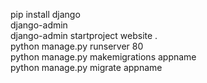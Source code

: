 pip install django <br>
django-admin <br>
django-admin startproject website . <br>
python manage.py runserver 80 <br>
python manage.py makemigrations appname <br>
python manage.py migrate appname <br>

